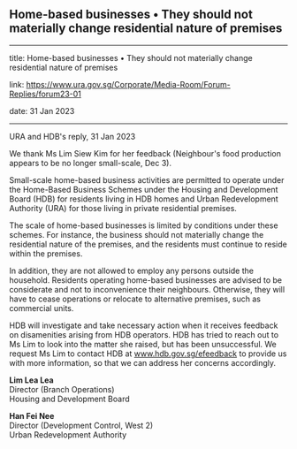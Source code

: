 ## Home-based businesses • They should not materially change residential nature of premises

---

title: Home-based businesses • They should not materially change residential nature of premises

link: https://www.ura.gov.sg/Corporate/Media-Room/Forum-Replies/forum23-01

date: 31 Jan 2023

---

URA and HDB's reply, 31 Jan 2023

We thank Ms Lim Siew Kim for her feedback (Neighbour's food production appears to be no longer small-scale, Dec 3).

Small-scale home-based business activities are permitted to operate under the Home-Based Business Schemes under the Housing and Development Board (HDB) for residents living in HDB homes and Urban Redevelopment Authority (URA) for those living in private residential premises.

The scale of home-based businesses is limited by conditions under these schemes. For instance, the business should not materially change the residential nature of the premises, and the residents must continue to reside within the premises.

In addition, they are not allowed to employ any persons outside the household. Residents operating home-based businesses are advised to be considerate and not to inconvenience their neighbours. Otherwise, they will have to cease operations or relocate to alternative premises, such as commercial units.

HDB will investigate and take necessary action when it receives feedback on disamenities arising from HDB operators. HDB has tried to reach out to Ms Lim to look into the matter she raised, but has been unsuccessful. We request Ms Lim to contact HDB at www.hdb.gov.sg/efeedback to provide us with more information, so that we can address her concerns accordingly.

**Lim Lea Lea**  
Director (Branch Operations)  
Housing and Development Board

**Han Fei Nee**  
Director (Development Control, West 2)  
Urban Redevelopment Authority
